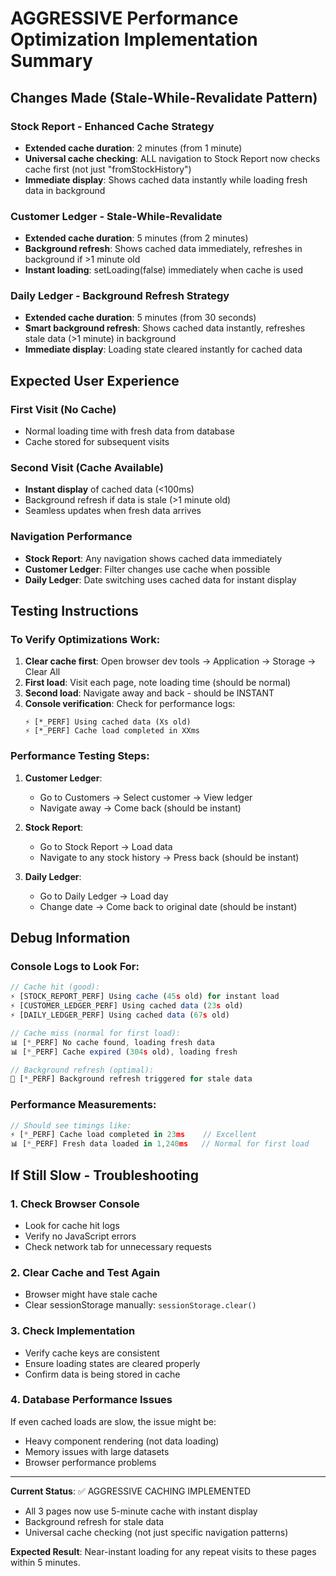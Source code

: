 # AGGRESSIVE Performance Optimization Implementation Summary

## Changes Made (Stale-While-Revalidate Pattern)

### Stock Report - Enhanced Cache Strategy
- **Extended cache duration**: 2 minutes (from 1 minute)
- **Universal cache checking**: ALL navigation to Stock Report now checks cache first (not just "fromStockHistory")
- **Immediate display**: Shows cached data instantly while loading fresh data in background

### Customer Ledger - Stale-While-Revalidate
- **Extended cache duration**: 5 minutes (from 2 minutes)
- **Background refresh**: Shows cached data immediately, refreshes in background if >1 minute old
- **Instant loading**: setLoading(false) immediately when cache is used

### Daily Ledger - Background Refresh Strategy  
- **Extended cache duration**: 5 minutes (from 30 seconds)
- **Smart background refresh**: Shows cached data instantly, refreshes stale data (>1 minute) in background
- **Immediate display**: Loading state cleared instantly for cached data

## Expected User Experience

### First Visit (No Cache)
- Normal loading time with fresh data from database
- Cache stored for subsequent visits

### Second Visit (Cache Available)
- **Instant display** of cached data (<100ms)
- Background refresh if data is stale (>1 minute old)
- Seamless updates when fresh data arrives

### Navigation Performance
- **Stock Report**: Any navigation shows cached data immediately
- **Customer Ledger**: Filter changes use cache when possible
- **Daily Ledger**: Date switching uses cached data for instant display

## Testing Instructions

### To Verify Optimizations Work:
1. **Clear cache first**: Open browser dev tools → Application → Storage → Clear All
2. **First load**: Visit each page, note loading time (should be normal)
3. **Second load**: Navigate away and back - should be INSTANT
4. **Console verification**: Check for performance logs:
   ```
   ⚡ [*_PERF] Using cached data (Xs old)
   ⚡ [*_PERF] Cache load completed in XXms
   ```

### Performance Testing Steps:
1. **Customer Ledger**: 
   - Go to Customers → Select customer → View ledger
   - Navigate away → Come back (should be instant)
   
2. **Stock Report**:
   - Go to Stock Report → Load data  
   - Navigate to any stock history → Press back (should be instant)
   
3. **Daily Ledger**:
   - Go to Daily Ledger → Load day
   - Change date → Come back to original date (should be instant)

## Debug Information

### Console Logs to Look For:
```javascript
// Cache hit (good):
⚡ [STOCK_REPORT_PERF] Using cache (45s old) for instant load
⚡ [CUSTOMER_LEDGER_PERF] Using cached data (23s old)  
⚡ [DAILY_LEDGER_PERF] Using cached data (67s old)

// Cache miss (normal for first load):
📊 [*_PERF] No cache found, loading fresh data
📊 [*_PERF] Cache expired (304s old), loading fresh

// Background refresh (optimal):
🔄 [*_PERF] Background refresh triggered for stale data
```

### Performance Measurements:
```javascript
// Should see timings like:
⚡ [*_PERF] Cache load completed in 23ms    // Excellent
📊 [*_PERF] Fresh data loaded in 1,240ms   // Normal for first load
```

## If Still Slow - Troubleshooting

### 1. Check Browser Console
- Look for cache hit logs
- Verify no JavaScript errors
- Check network tab for unnecessary requests

### 2. Clear Cache and Test Again
- Browser might have stale cache
- Clear sessionStorage manually: `sessionStorage.clear()`

### 3. Check Implementation
- Verify cache keys are consistent
- Ensure loading states are cleared properly
- Confirm data is being stored in cache

### 4. Database Performance Issues
If even cached loads are slow, the issue might be:
- Heavy component rendering (not data loading)
- Memory issues with large datasets
- Browser performance problems

---

**Current Status**: ✅ AGGRESSIVE CACHING IMPLEMENTED
- All 3 pages now use 5-minute cache with instant display
- Background refresh for stale data
- Universal cache checking (not just specific navigation patterns)

**Expected Result**: Near-instant loading for any repeat visits to these pages within 5 minutes.
